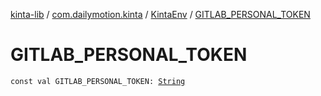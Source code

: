 [kinta-lib](../../index.md) / [com.dailymotion.kinta](../index.md) / [KintaEnv](index.md) / [GITLAB_PERSONAL_TOKEN](./-g-i-t-l-a-b_-p-e-r-s-o-n-a-l_-t-o-k-e-n.md)

# GITLAB_PERSONAL_TOKEN

`const val GITLAB_PERSONAL_TOKEN: `[`String`](https://kotlinlang.org/api/latest/jvm/stdlib/kotlin/-string/index.html)